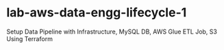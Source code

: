 # lab-aws-data-engg-lifecycle-1
Setup Data Pipeline with Infrastructure, MySQL DB, AWS Glue ETL Job, S3 Using Terraform

